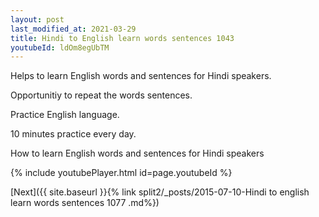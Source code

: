 ```yaml
---
layout: post
last_modified_at: 2021-03-29
title: Hindi to English learn words sentences 1043 
youtubeId: ldOm8egUbTM
---
```

 
 
Helps to learn English words and sentences for Hindi speakers.

Opportunitiy to repeat the words sentences. 

Practice English language. 
 
10 minutes practice every day. 
 
How to learn English words and sentences for Hindi speakers 
 
{% include youtubePlayer.html id=page.youtubeId %}
 
 
[Next]({{ site.baseurl }}{% link  split2/_posts/2015-07-10-Hindi to english learn words sentences 1077 .md%})
 
